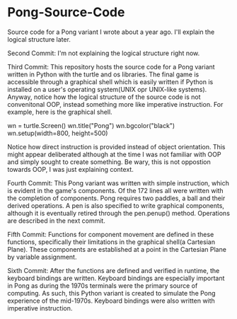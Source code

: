 # Pong-Source-Code
Source code for a Pong variant I wrote about a year ago. I'll explain the logical structure later.

Second Commit:
I'm not explaining the logical structure right now.

Third Commit:
This repository hosts the source code for a Pong variant written in Python with the turtle and os libraries. The final game is accessible through a graphical shell which is easily written if Python is installed on a user's operating system(UNIX opr UNIX-like systems). Anyway, notice how the logical structure of the source code is not convenitonal OOP, instead something more like imperative instruction. For example, here is the graphical shell.

wn = turtle.Screen()
wn.title("Pong")
wn.bgcolor("black")
wn.setup(width=800, height=500)

Notice how direct instruction is provided instead of object orientation. This might appear deliberated although at the time I was not familiar with OOP and simply sought to create something. Be wary, this is not oppostion towards OOP, I was just explaining context.

Fourth Commit:
This Pong variant was written with simple instruction, which is evident in the game's components. Of the 172 lines all were written with the completion of components. Pong requires two paddles, a ball and their derived operations. A pen is also specified to write graphical components, although it is eventually retired through the pen.penup() method. Operations are described in the next commit.

Fifth Commit:
Functions for component movement are defined in these functions, specifically their limitations in the graphical shell(a Cartesian Plane). These components are established at a point in the Cartesian Plane by variable assignment.

Sixth Commit:
After the functions are defined and verified in runtime, the keyboard bindings are written. Keyboard bindings are especially important in Pong as during the 1970s terminals were the primary source of computing. As such, this Python variant is created to simulate the Pong experience of the mid-1970s. Keyboard bindings were also written with imperative instruction.

